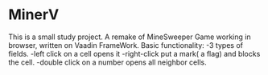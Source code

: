 MinerV
======
This is a small study project. A remake of MineSweeper Game working in browser, written on Vaadin FrameWork.
Basic functionality:
-3 types of fields.
-left click on a cell opens it
-right-click put a mark( a flag) and blocks the cell.
-double click on a number opens all neighbor cells.
